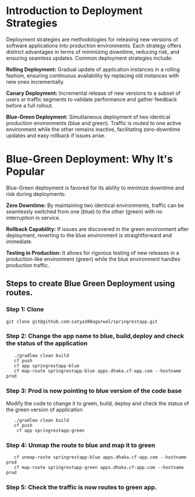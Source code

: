 # Introduction to Deployment Strategies
Deployment strategies are methodologies for releasing new versions of software applications into production environments. Each strategy offers distinct advantages in terms of minimizing downtime, reducing risk, and ensuring seamless updates. Common deployment strategies include:

**Rolling Deployment:** Gradual update of application instances in a rolling fashion, ensuring continuous availability by replacing old instances with new ones incrementally.

**Canary Deployment:** Incremental release of new versions to a subset of users or traffic segments to validate performance and gather feedback before a full rollout.

**Blue-Green Deployment:** Simultaneous deployment of two identical production environments (blue and green). Traffic is routed to one active environment while the other remains inactive, facilitating zero-downtime updates and easy rollback if issues arise.

# Blue-Green Deployment: Why It's Popular
Blue-Green deployment is favored for its ability to minimize downtime and risk during deployments:

**Zero Downtime:** By maintaining two identical environments, traffic can be seamlessly switched from one (blue) to the other (green) with no interruption in service.

**Rollback Capability:** If issues are discovered in the green environment after deployment, reverting to the blue environment is straightforward and immediate.

**Testing in Production:** It allows for rigorous testing of new releases in a production-like environment (green) while the blue environment handles production traffic.

## Steps to create Blue Green Deployment using routes.

### Step 1: Clone
```
git clone git@github.com:satya108agarwal/springrestapp.git
```
### Step 2: Change the app name to blue, build,deploy and check the status of the application

```
   ./gradlew clean build
   cf push
   cf app springrestapp-blue
   cf map-route springrestapp-blue apps.dhaka.cf-app.com --hostname prod
```
### Step 3: Prod is now pointing to blue version of the code base

Modify the code to change it to green, build, deploy and check the status of the green version of application

```
   ./gradlew clean build
   cf push
    cf app springrestapp-green
```

### Step 4: Unmap the route to blue and map it to green
```
   cf unmap-route springrestapp-blue apps.dhaka.cf-app.com --hostname prod
   cf map-route springrestapp-green apps.dhaka.cf-app.com --hostname prod
```

### Step 5: Check the traffic is now routes to green app.
